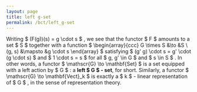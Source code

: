 ```yaml
---
layout: page
title: left g-set
permalink: /bct/left_g-set
---
```

Writing $ (F(g))(s) = g \cdot s $ , we see that the functor $ F $ amounts to a set $ S $ together with a function $ \begin{array}{ccc} G \times S &\to &S \ (g, s) &\mapsto &g \cdot s \end{array} $ satisfying $ (g' g) \cdot s = g' \cdot (g \cdot s) $ and $ 1 \cdot s = s $ for all $ g, g' \in G $ and $ s \in S $ . In other words, a functor $ \mathscr{G} \to \mathbf{Set} $ is a set equipped with a left action by $ G $ : a **left $ G $ - set**, for short. Similarly, a functor $ \mathscr{G} \to \mathbf{Vect}_k $ is exactly a $ k $ - linear representation of $ G $ , in the sense of representation theory.

